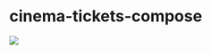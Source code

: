 # cinema-tickets-compose
![](https://cdn.dribbble.com/userupload/2646255/file/original-3c5ac7d7df4936225635b9467b7edf6f.png?compress=1&resize=2048x1536)
